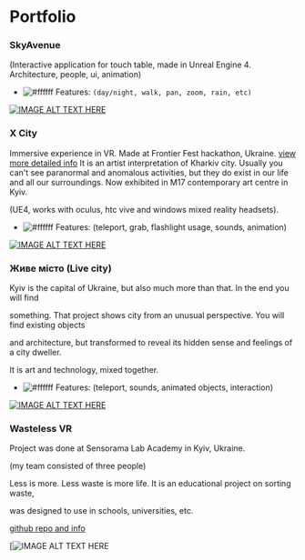 # Portfolio

### SkyAvenue
(Interactive application for touch table, made in Unreal Engine 4. Architecture, people, ui, animation)

- ![#ffffff](https://placehold.it/15/f03c15/000000?text=+) Features: `(day/night, walk, pan, zoom, rain, etc)`

[![IMAGE ALT TEXT HERE](https://img.youtube.com/vi/WoNcib2gGJE/0.jpg)](https://www.youtube.com/watch?v=WoNcib2gGJE)

### X City
Immersive experience in VR. Made at Frontier Fest hackathon, Ukraine.
[view more detailed info](https://www.frontierfest.com.ua/misto-x/ "X city")
It is an artist interpretation of Kharkiv city. Usually you can't see paranormal
and anomalous activities, but they do exist in our life and all our surroundings.
Now exhibited in M17 contemporary art centre in Kyiv.

(UE4, works with oculus, htc vive and windows mixed reality headsets).

- ![#ffffff](https://placehold.it/15/f03c15/000000?text=+) Features: (teleport, grab, flashlight usage, sounds, animation)

[![IMAGE ALT TEXT HERE](https://img.youtube.com/vi/dwxfbSobQZc/0.jpg)](https://www.youtube.com/watch?v=dwxfbSobQZc&t=188s)

### Живе місто (Live city)

Kyiv is the capital of Ukraine, but also much more than that. In the end you will find

something. That project shows	city from an unusual perspective. You will find existing objects

and architecture, but transformed to reveal its hidden sense and feelings of a city dweller.

It is art and technology, mixed together.

- ![#ffffff](https://placehold.it/15/f03c15/000000?text=+) Features: (teleport, sounds, animated objects, interaction)

[![IMAGE ALT TEXT HERE](https://img.youtube.com/vi/BxhUh1te83g/0.jpg)](https://youtu.be/BxhUh1te83g)

### Wasteless VR

Project was done at Sensorama Lab Academy in Kyiv, Ukraine.

(my team consisted of three people)

Less is more. Less waste is more life. It is an educational project on sorting waste,

was designed to use in schools, universities, etc.

[github repo and info](https://github.com/DA-NDI/WasteLessVR "Wasteless")

[![IMAGE ALT TEXT HERE](https://github.com/DA-NDI/WasteLessVR/raw/master/screenshots/2.jpeg)

